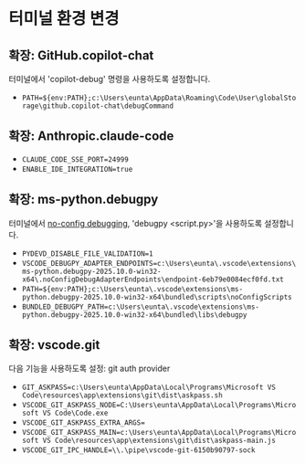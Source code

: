 # 터미널 환경 변경

## 확장: GitHub.copilot-chat

터미널에서 'copilot-debug' 명령을 사용하도록 설정합니다.

- `PATH=${env:PATH};c:\Users\eunta\AppData\Roaming\Code\User\globalStorage\github.copilot-chat\debugCommand`

## 확장: Anthropic.claude-code

- `CLAUDE_CODE_SSE_PORT=24999`
- `ENABLE_IDE_INTEGRATION=true`

## 확장: ms-python.debugpy

터미널에서 [no-config debugging](https://github.com/microsoft/vscode-python-debugger/wiki/No%E2%80%90Config-Debugging), 'debugpy <script.py>'을 사용하도록 설정합니다.

- `PYDEVD_DISABLE_FILE_VALIDATION=1`
- `VSCODE_DEBUGPY_ADAPTER_ENDPOINTS=c:\Users\eunta\.vscode\extensions\ms-python.debugpy-2025.10.0-win32-x64\.noConfigDebugAdapterEndpoints\endpoint-6eb79e0084ecf0fd.txt`
- `PATH=${env:PATH};c:\Users\eunta\.vscode\extensions\ms-python.debugpy-2025.10.0-win32-x64\bundled\scripts\noConfigScripts`
- `BUNDLED_DEBUGPY_PATH=c:\Users\eunta\.vscode\extensions\ms-python.debugpy-2025.10.0-win32-x64\bundled\libs\debugpy`

## 확장: vscode.git

다음 기능을 사용하도록 설정: git auth provider

- `GIT_ASKPASS=c:\Users\eunta\AppData\Local\Programs\Microsoft VS Code\resources\app\extensions\git\dist\askpass.sh`
- `VSCODE_GIT_ASKPASS_NODE=C:\Users\eunta\AppData\Local\Programs\Microsoft VS Code\Code.exe`
- `VSCODE_GIT_ASKPASS_EXTRA_ARGS=`
- `VSCODE_GIT_ASKPASS_MAIN=c:\Users\eunta\AppData\Local\Programs\Microsoft VS Code\resources\app\extensions\git\dist\askpass-main.js`
- `VSCODE_GIT_IPC_HANDLE=\\.\pipe\vscode-git-6150b90797-sock`